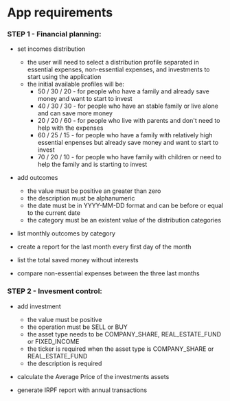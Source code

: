 # App requirements

### STEP 1 - Financial planning:

- set incomes distribution

  - the user will need to select a distribution profile separated in essential expenses, non-essential expenses, and investments to start using the application
  - the initial available profiles will be:
    - 50 / 30 / 20 - for people who have a family and already save money and want to start to invest
    - 40 / 30 / 30 - for people who have an stable family or live alone and can save more money
    - 20 / 20 / 60 - for people who live with parents and don't need to help with the expenses
    - 60 / 25 / 15 - for people who have a family with relatively high essential enpenses but already save money and want to start to invest
    - 70 / 20 / 10 - for people who have family with children or need to help the family and is starting to invest

- add outcomes

  - the value must be positive an greater than zero
  - the description must be alphanumeric
  - the date must be in YYYY-MM-DD format and can be before or equal to the current date
  - the category must be an existent value of the distribution categories

- list monthly outcomes by category

- create a report for the last month every first day of the month

- list the total saved money without interests

- compare non-essential expenses between the three last months

### STEP 2 - Invesment control:

- add investment

  - the value must be positive
  - the operation must be SELL or BUY
  - the asset type needs to be COMPANY_SHARE, REAL_ESTATE_FUND or FIXED_INCOME
  - the ticker is required when the asset type is COMPANY_SHARE or REAL_ESTATE_FUND
  - the description is required

- calculate the Average Price of the investments assets

- generate IRPF report with annual transactions
